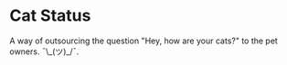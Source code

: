# Cat Status

A way of outsourcing the question "Hey, how are your cats?" to the pet owners. ¯\\\_(ツ)\_/¯.
